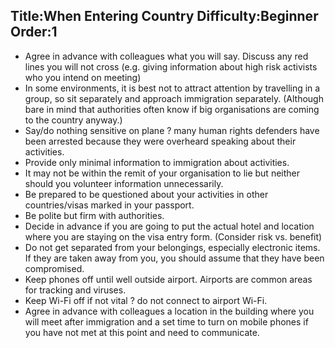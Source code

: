 Title:When Entering Country
Difficulty:Beginner
Order:1
---
<p><ul><li>Agree in advance with colleagues what you will say. Discuss any red lines you will not cross (e.g. giving information about high risk activists who you intend on meeting)</li><li>In some environments, it is best not to attract attention by travelling in a group, so sit separately and approach immigration separately. (Although bare in mind that authorities often know if big organisations are coming to the country anyway.)</li><li>Say/do nothing sensitive on plane ? many human rights defenders have been arrested because they were overheard speaking about their activities.</li><li>Provide only minimal information to immigration about activities.</li><li>It may not be within the remit of your organisation to lie but neither should you volunteer information unnecessarily.</li><li>Be prepared to be questioned about your activities in other countries/visas marked in your passport.</li><li>Be polite but firm with authorities.</li><li>Decide in advance if you are going to put the actual hotel and location where you are staying on the visa entry form. (Consider risk vs. benefit)</li><li>Do not get separated from your belongings, especially electronic items. If they are taken away from you, you should assume that they have been compromised.</li><li>Keep phones off until well outside airport. Airports are common areas for tracking and viruses.</li><li>Keep Wi-Fi off if not vital ? do not connect to airport Wi-Fi.</li><li>Agree in advance with colleagues a location in the building where you will meet after immigration and a set time to turn on mobile phones if you have not met at this point and need to communicate.</li></ul></p>